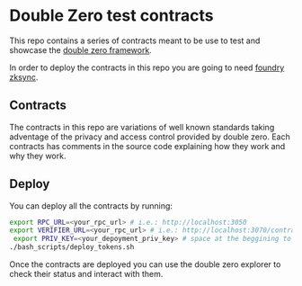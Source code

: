 # Double Zero test contracts

This repo contains a series of contracts meant to be use to test and showcase the [double zero framework](https://github.com/Moonsong-Labs/double-zero).

In order to deploy the contracts in this repo you are going to need [foundry zksync](https://foundry-book.zksync.io/getting-started/installation).

## Contracts

The contracts in this repo are variations of well known standards taking adventage of the privacy and access control
provided by double zero. Each contracts has comments in the source code explaining how they work and why they work.

## Deploy

You can deploy all the contracts by running:

``` bash
export RPC_URL=<your_rpc_url> # i.e.: http://localhost:3050
export VERIFIER_URL=<your_rpc_url> # i.e.: http://localhost:3070/contract_verification
 export PRIV_KEY=<your_depoyment_priv_key> # space at the beggining to avoid save pk in shell history.
./bash_scripts/deploy_tokens.sh
```

Once the contracts are deployed you can use the double zero explorer to check their status and interact with them.